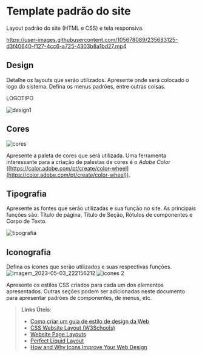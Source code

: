 # Template padrão do site

Layout padrão do site (HTML e CSS) e tela responsiva.



https://user-images.githubusercontent.com/105678089/235683125-d3f40640-f127-4cc6-a725-4303b8a1bd27.mp4




## Design

Detalhe os layouts que serão utilizados. Apresente onde será colocado o logo do sistema. Defina os menus padrões, entre outras coisas.

LOGOTIPO

![design1](https://user-images.githubusercontent.com/128707254/236089723-c0ea5273-61b9-4573-9a68-30b7a91d69f6.jpg)


## Cores


![cores](https://user-images.githubusercontent.com/128707254/236089041-9906ed55-bc6e-473b-adf8-05a446faf06f.jpg)

Apresente a paleta de cores que será utilizada. Uma ferramenta interessante para a criação de palestas de cores é o *Adobe Color* ([https://color.adobe.com/pt/create/color-wheel](https://color.adobe.com/pt/create/color-wheel)).


## Tipografia

Apresente as fontes que serão utilizadas e sua função no site. As principais funções são: Título de página, Título de Seção, Rótulos de componentes e Corpo de Texto.


![tipografia](https://user-images.githubusercontent.com/128707254/236084617-218c4e02-95d0-472b-96ae-5110444d3049.jpg)



## Iconografia

Defina os ícones que serão utilizados e suas respectivas funções.
![imagem_2023-05-03_222156212](https://user-images.githubusercontent.com/128707254/236087019-f8928eaa-4092-4009-bcbe-de2c2a677ed5.png)
![icones 2](https://user-images.githubusercontent.com/128707254/236087505-ba97a413-1398-4361-a663-3beca2a98437.jpg)


Apresente os estilos CSS criados para cada um dos elementos apresentados.
Outras seções podem ser adicionadas neste documento para apresentar padrões de componentes, de menus, etc.


> **Links Úteis**:
>
> -  [Como criar um guia de estilo de design da Web](https://edrodrigues.com.br/blog/como-criar-um-guia-de-estilo-de-design-da-web/#)
> - [CSS Website Layout (W3Schools)](https://www.w3schools.com/css/css_website_layout.asp)
> - [Website Page Layouts](http://www.cellbiol.com/bioinformatics_web_development/chapter-3-your-first-web-page-learning-html-and-css/website-page-layouts/)
> - [Perfect Liquid Layout](https://matthewjamestaylor.com/perfect-liquid-layouts)
> - [How and Why Icons Improve Your Web Design](https://usabilla.com/blog/how-and-why-icons-improve-you-web-design/)
